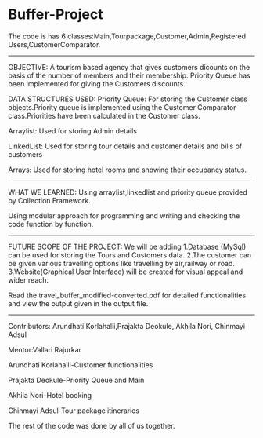 # Buffer-Project
The code is has 6 classes:Main,Tourpackage,Customer,Admin,Registered Users,CustomerComparator.
*********************************************************************************************************************************************************************************
OBJECTIVE:
A tourism based agency that gives customers dicounts on the basis of the number of members and their membership.
Priority Queue has been implemented for giving the Customers discounts.

DATA STRUCTURES USED:
Priority Queue: For storing the Customer class objects.Priority queue is implemented using the Customer Comparator class.Priorities have been calculated in the Customer class.

Arraylist: Used for storing Admin details

LinkedList: Used for storing tour details and customer details and bills of customers

Arrays: Used for storing hotel rooms and showing their occupancy status.
*********************************************************************************************************************************************************************************

WHAT WE LEARNED:
Using arraylist,linkedlist and priority queue provided by Collection Framework.

Using modular approach for programming and writing and checking the code function by function.



*********************************************************************************************************************************************************************************
FUTURE SCOPE OF THE PROJECT:
We will be adding 
1.Database (MySql) can be used for storing the Tours and Customers data.
2.The customer can be given various travelling options like travelling by air,railway or road.
3.Website(Graphical User Interface) will be created for visual appeal and wider reach.

Read the travel_buffer_modified-converted.pdf for detailed functionalities and view the output given in the output file.
*********************************************************************************************************************************************************************************
Contributors:
Arundhati Korlahalli,Prajakta Deokule, Akhila Nori, Chinmayi Adsul


Mentor:Vallari Rajurkar

Arundhati Korlahalli-Customer functionalities 

Prajakta Deokule-Priority Queue and Main

Akhila Nori-Hotel booking 

Chinmayi Adsul-Tour package itineraries

The rest of the code was done by all of us together.
